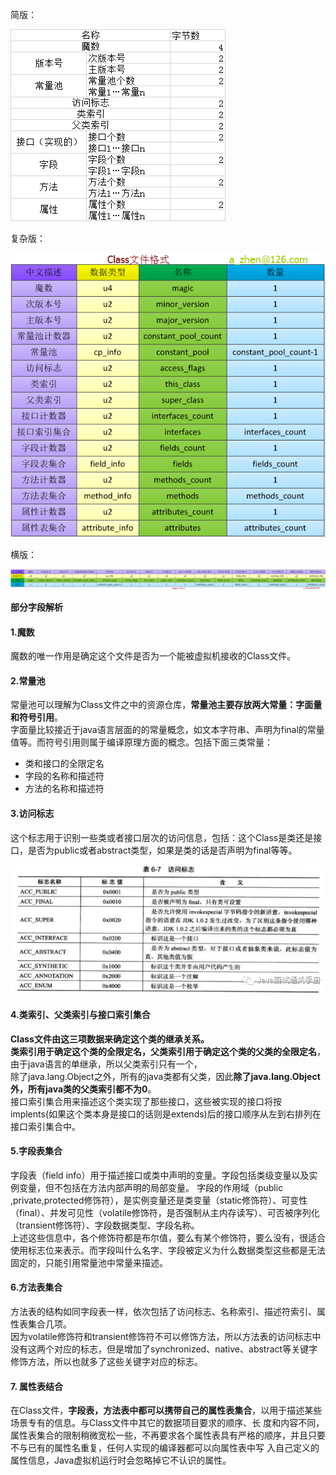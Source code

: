 简版：

![image](img/class_s_1.png)

复杂版：

![image](img/class_s_2.png)

横版：

![image](img/class_s_3.png)

**部分字段解析**
#### 1.魔数
魔数的唯一作用是确定这个文件是否为一个能被虚拟机接收的Class文件。

#### 2.常量池
常量池可以理解为Class文件之中的资源仓库，**常量池主要存放两大常量：字面量和符号引用**。\
字面量比较接近于java语言层面的的常量概念，如文本字符串、声明为final的常量值等。而符号引用则属于编译原理方面的概念。包括下面三类常量：
- 类和接口的全限定名
- 字段的名称和描述符
- 方法的名称和描述符

#### 3.访问标志
这个标志用于识别一些类或者接口层次的访问信息，包括：这个Class是类还是接口，是否为public或者abstract类型，如果是类的话是否声明为final等等。

![image](img/invok_mark.png)

#### 4.类索引、父类索引与接口索引集合
**Class文件由这三项数据来确定这个类的继承关系。**\
**类索引用于确定这个类的全限定名，父类索引用于确定这个类的父类的全限定名**，由于java语言的单继承，所以父类索引只有一个，\
除了java.lang.Object之外，所有的java类都有父类，因此**除了java.lang.Object外，所有java类的父类索引都不为0**。\
接口索引集合用来描述这个类实现了那些接口，这些被实现的接口将按implents(如果这个类本身是接口的话则是extends)后的接口顺序从左到右排列在接口索引集合中。

#### 5.字段表集合
字段表（field info）用于描述接口或类中声明的变量。字段包括类级变量以及实例变量，但不包括在方法内部声明的局部变量。
字段的作用域（public ,private,protected修饰符），是实例变量还是类变量（static修饰符）、可变性（final）、并发可见性（volatile修饰符，是否强制从主内存读写）、可否被序列化（transient修饰符）、字段数据类型、字段名称。\
上述这些信息中，各个修饰符都是布尔值，要么有某个修饰符，要么没有，很适合使用标志位来表示。而字段叫什么名字、字段被定义为什么数据类型这些都是无法固定的，只能引用常量池中常量来描述。

#### 6.方法表集合
方法表的结构如同字段表一样，依次包括了访问标志、名称索引、描述符索引、属性表集合几项。\
因为volatile修饰符和transient修饰符不可以修饰方法，所以方法表的访问标志中没有这两个对应的标志，但是增加了synchronized、native、abstract等关键字修饰方法，所以也就多了这些关键字对应的标志。

#### 7. 属性表结合
在Class文件，**字段表，方法表中都可以携带自己的属性表集合**，以用于描述某些场景专有的信息。与Class文件中其它的数据项目要求的顺序、长 度和内容不同，属性表集合的限制稍微宽松一些，不再要求各个属性表具有严格的顺序，并且只要不与已有的属性名重复，任何人实现的编译器都可以向属性表中写 入自己定义的属性信息，Java虚拟机运行时会忽略掉它不认识的属性。







